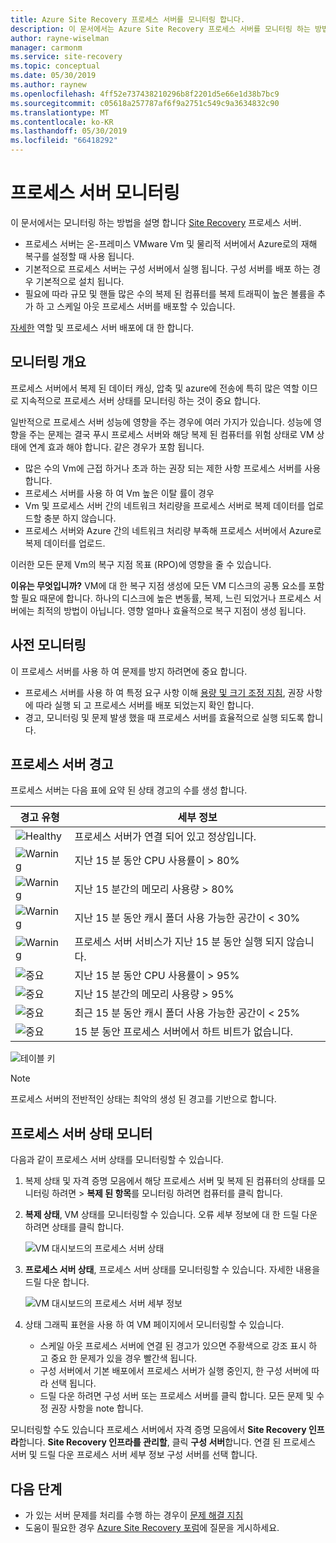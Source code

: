 ```yaml
---
title: Azure Site Recovery 프로세스 서버를 모니터링 합니다.
description: 이 문서에서는 Azure Site Recovery 프로세스 서버를 모니터링 하는 방법을 설명 합니다.
author: rayne-wiselman
manager: carmonm
ms.service: site-recovery
ms.topic: conceptual
ms.date: 05/30/2019
ms.author: raynew
ms.openlocfilehash: 4ff52e737438210296b8f2201d5e66e1d38b7bc9
ms.sourcegitcommit: c05618a257787af6f9a2751c549c9a3634832c90
ms.translationtype: MT
ms.contentlocale: ko-KR
ms.lasthandoff: 05/30/2019
ms.locfileid: "66418292"
---
```

# <a name="monitor-the-process-server"></a>프로세스 서버 모니터링

이 문서에서는 모니터링 하는 방법을 설명 합니다 [Site Recovery](site-recovery-overview.md) 프로세스 서버.

- 프로세스 서버는 온-프레미스 VMware Vm 및 물리적 서버에서 Azure로의 재해 복구를 설정할 때 사용 됩니다.
- 기본적으로 프로세스 서버는 구성 서버에서 실행 됩니다. 구성 서버를 배포 하는 경우 기본적으로 설치 됩니다.
- 필요에 따라 규모 및 핸들 많은 수의 복제 된 컴퓨터를 복제 트래픽이 높은 볼륨을 추가 하 고 스케일 아웃 프로세스 서버를 배포할 수 있습니다.

[자세한](vmware-physical-azure-config-process-server-overview.md) 역할 및 프로세스 서버 배포에 대 한 합니다.

## <a name="monitoring-overview"></a>모니터링 개요

프로세스 서버에서 복제 된 데이터 캐싱, 압축 및 azure에 전송에 특히 많은 역할 이므로 지속적으로 프로세스 서버 상태를 모니터링 하는 것이 중요 합니다.

일반적으로 프로세스 서버 성능에 영향을 주는 경우에 여러 가지가 있습니다. 성능에 영향을 주는 문제는 결국 푸시 프로세스 서버와 해당 복제 된 컴퓨터를 위험 상태로 VM 상태에 연계 효과 해야 합니다. 같은 경우가 포함 됩니다.

- 많은 수의 Vm에 근접 하거나 초과 하는 권장 되는 제한 사항 프로세스 서버를 사용 합니다.
- 프로세스 서버를 사용 하 여 Vm 높은 이탈 률이 경우
- Vm 및 프로세스 서버 간의 네트워크 처리량을 프로세스 서버로 복제 데이터를 업로드할 충분 하지 않습니다.
- 프로세스 서버와 Azure 간의 네트워크 처리량 부족해 프로세스 서버에서 Azure로 복제 데이터를 업로드.

이러한 모든 문제 Vm의 복구 지점 목표 (RPO)에 영향을 줄 수 있습니다. 

**이유는 무엇입니까?** VM에 대 한 복구 지점 생성에 모든 VM 디스크의 공통 요소를 포함할 필요 때문에 합니다. 하나의 디스크에 높은 변동률, 복제, 느린 되었거나 프로세스 서버에는 최적의 방법이 아닙니다. 영향 얼마나 효율적으로 복구 지점이 생성 됩니다.

## <a name="monitor-proactively"></a>사전 모니터링

이 프로세스 서버를 사용 하 여 문제를 방지 하려면에 중요 합니다.

- 프로세스 서버를 사용 하 여 특정 요구 사항 이해 [용량 및 크기 조정 지침](site-recovery-plan-capacity-vmware.md#capacity-considerations), 권장 사항에 따라 실행 되 고 프로세스 서버를 배포 되었는지 확인 합니다.
- 경고, 모니터링 및 문제 발생 했을 때 프로세스 서버를 효율적으로 실행 되도록 합니다.


## <a name="process-server-alerts"></a>프로세스 서버 경고

프로세스 서버는 다음 표에 요약 된 상태 경고의 수를 생성 합니다.

**경고 유형** | **세부 정보**
--- | ---
![Healthy][green] | 프로세스 서버가 연결 되어 있고 정상입니다.
![Warning][yellow] | 지난 15 분 동안 CPU 사용률이 > 80%
![Warning][yellow] | 지난 15 분간의 메모리 사용량 > 80%
![Warning][yellow] | 지난 15 분 동안 캐시 폴더 사용 가능한 공간이 < 30%
![Warning][yellow] | 프로세스 서버 서비스가 지난 15 분 동안 실행 되지 않습니다.
![중요][red] | 지난 15 분 동안 CPU 사용률이 > 95%
![중요][red] | 지난 15 분간의 메모리 사용량 > 95%
![중요][red] | 최근 15 분 동안 캐시 폴더 사용 가능한 공간이 < 25%
![중요][red] | 15 분 동안 프로세스 서버에서 하트 비트가 없습니다.

![테이블 키](./media/vmware-physical-azure-monitor-process-server/table-key.png)

> [!NOTE]
> 프로세스 서버의 전반적인 상태는 최악의 생성 된 경고를 기반으로 합니다.



## <a name="monitor-process-server-health"></a>프로세스 서버 상태 모니터

다음과 같이 프로세스 서버 상태를 모니터링할 수 있습니다. 

1. 복제 상태 및 자격 증명 모음에서 해당 프로세스 서버 및 복제 된 컴퓨터의 상태를 모니터링 하려면 > **복제 된 항목**를 모니터링 하려면 컴퓨터를 클릭 합니다.
2. **복제 상태**, VM 상태를 모니터링할 수 있습니다. 오류 세부 정보에 대 한 드릴 다운 하려면 상태를 클릭 합니다.

    ![VM 대시보드의 프로세스 서버 상태](./media/vmware-physical-azure-monitor-process-server/vm-ps-health.png)

4. **프로세스 서버 상태**, 프로세스 서버 상태를 모니터링할 수 있습니다. 자세한 내용을 드릴 다운 합니다.

    ![VM 대시보드의 프로세스 서버 세부 정보](./media/vmware-physical-azure-monitor-process-server/ps-summary.png)

5. 상태 그래픽 표현을 사용 하 여 VM 페이지에서 모니터링할 수 있습니다.
    - 스케일 아웃 프로세스 서버에 연결 된 경고가 있으면 주황색으로 강조 표시 하 고 중요 한 문제가 있을 경우 빨간색 됩니다. 
    - 구성 서버에서 기본 배포에서 프로세스 서버가 실행 중인지, 한 구성 서버에 따라 선택 됩니다.
    - 드릴 다운 하려면 구성 서버 또는 프로세스 서버를 클릭 합니다. 모든 문제 및 수정 권장 사항을 note 합니다.

모니터링할 수도 있습니다 프로세스 서버에서 자격 증명 모음에서 **Site Recovery 인프라**합니다. **Site Recovery 인프라를 관리할**, 클릭 **구성 서버**합니다. 연결 된 프로세스 서버 및 드릴 다운 프로세스 서버 세부 정보 구성 서버를 선택 합니다.


## <a name="next-steps"></a>다음 단계

- 가 있는 서버 문제를 처리를 수행 하는 경우이 [문제 해결 지침](vmware-physical-azure-troubleshoot-process-server.md)
- 도움이 필요한 경우 [Azure Site Recovery 포럼](https://social.msdn.microsoft.com/Forums/azure/home?forum=hypervrecovmgr)에 질문을 게시하세요. 

[green]: ./media/vmware-physical-azure-monitor-process-server/green.png
[yellow]: ./media/vmware-physical-azure-monitor-process-server/yellow.png
[red]: ./media/vmware-physical-azure-monitor-process-server/red.png
